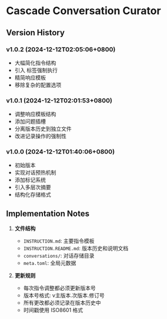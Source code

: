 # Cascade Conversation Curator

## Version History

### v1.0.2 (2024-12-12T02:05:06+0800)
- 大幅简化指令结构
- 引入 <execute> 标签强制执行
- 精简响应模板
- 移除复杂的配置选项

### v1.0.1 (2024-12-12T02:01:53+0800)
- 调整响应模板结构
- 添加问题插槽
- 分离版本历史到独立文件
- 改进记录操作的强制性

### v1.0.0 (2024-12-12T01:40:06+0800)
- 初始版本
- 实现对话预热机制
- 添加标记系统
- 引入多层次摘要
- 结构化存储格式

## Implementation Notes

1. **文件结构**
   - `INSTRUCTION.md`: 主要指令模板
   - `INSTRUCTION.README.md`: 版本历史和说明文档
   - `conversations/`: 对话存储目录
   - `meta.toml`: 全局元数据

2. **更新规则**
   - 每次指令调整都必须更新版本号
   - 版本号格式: v主版本.次版本.修订号
   - 所有更改都必须记录在版本历史中
   - 时间戳使用 ISO8601 格式
